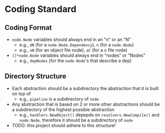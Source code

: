 # Coding Standard

## Coding Format

- `node.Node` variables should always end in an "n" or an "N"
  - e.g., `dN` (for a `node.Node.Dependency`), `n` (for a `node.Node`)
  - e.g., `oN` (for an object file node), `oC` (for a c file node)
- `[]*node.Node` variables should always end in "nodes" or "Nodes"
  - e.g., `depNodes` (for the `node.Node`'s that describe a dep)

## Directory Structure

- Each abstraction should be a subdirectory the abstraction that it is built
  on top of
  - e.g., `pipeline` is a subdirectory of `node`
- Any abstraction that is based on 2 or more other abstractions should be a
  subdirectory of the highest possible abstraction
  - e.g., `handlers.NewObject()` depepds on `resolvers.NewCompile()` and `node.Node`,
    therefore it should be a subdirectory of `node`
- TODO: this project should adhere to this structure!